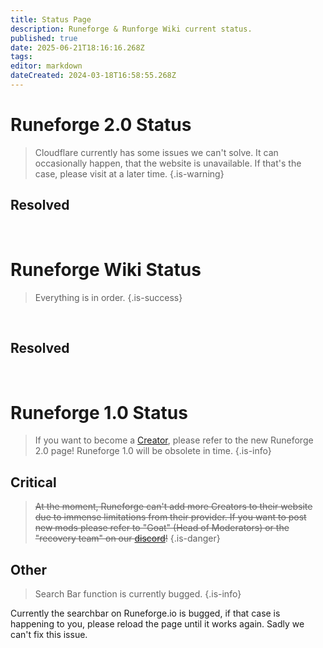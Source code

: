 ```yaml
---
title: Status Page
description: Runeforge & Runforge Wiki current status.
published: true
date: 2025-06-21T18:16:16.268Z
tags: 
editor: markdown
dateCreated: 2024-03-18T16:58:55.268Z
---
```


# Runeforge 2.0 Status

> Cloudflare currently has some issues we can't solve. It can occasionally happen, that the website is unavailable. If that's the case, please visit at a later time.
{.is-warning}

## Resolved

<br>

# Runeforge Wiki Status

> Everything is in order.
{.is-success}

<br>

## Resolved

<br>

# Runeforge 1.0 Status

> If you want to become a [Creator](/runeforge2#how-to-become-a-creator), please refer to the new Runeforge 2.0 page! Runeforge 1.0 will be obsolete in time.
{.is-info}


## Critical
> ~~At the moment, Runeforge can't add more Creators to their website due to immense limitations from their provider. If you want to post new mods please refer to "Goat" (Head of Moderators) or the "recovery team"  on our [discord](https://discord.com/invite/runeforge)!~~
{.is-danger}



## Other
> Search Bar function is currently bugged.
{.is-info}

Currently the searchbar on Runeforge.io is bugged, if that case is happening to you, please reload the page until it works again. Sadly we can't fix this issue.


<br>